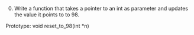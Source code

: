 0. Write a function that takes a pointer to an int as parameter and updates the value it points to to 98.



Prototype: void reset_to_98(int *n)
